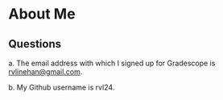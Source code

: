 # About Me

## Questions

a. The email address with which I signed up for Gradescope is rvlinehan@gmail.com. 


b. My Github username is rvl24. 
